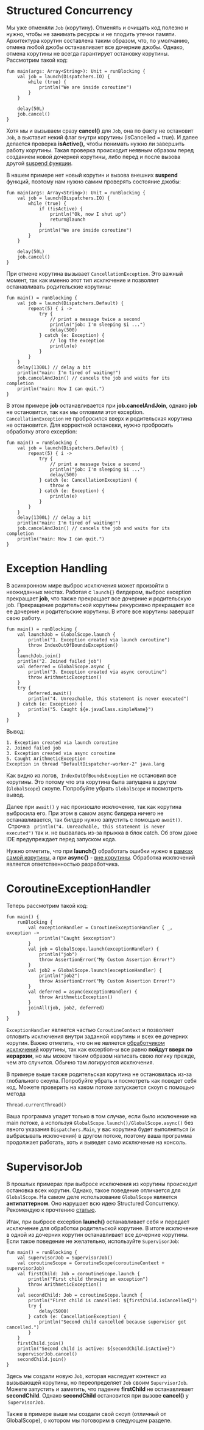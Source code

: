 <h1>Structured Concurrency</h1>

<p>Мы уже отменяли <code>Job</code> (корутину). Отменять и очищать код полезно и нужно, чтобы не занимать ресурсы и не плодить утечки памяти. Архитектура корутин составлена таким образом, что, по умолчанию, отмена любой джобы останавливает все дочерние джобы. Однако, отмена корутины не всегда гарантирует остановку корутины. Рассмотрим такой код:</p>

<pre><code>fun main(args: Array&lt;String&gt;): Unit = runBlocking {
    val job = launch(Dispatchers.IO) {
        while (true) {
            println("We are inside coroutine")
        }
    }

    delay(50L)
    job.cancel()
}</code></pre>

<p>Хотя мы и вызываем сразу <strong>cancel()</strong> для <code>Job</code>, она по факту не остановит <code>Job</code>, а выставит некий флаг внутри корутины (isCancelled = true). И далее делается проверка <strong>isActive(),</strong> чтобы понимать нужно ли завершить работу корутины. Такая проверка происходит неявным образом перед созданием новой дочерней корутины, либо перед и после вызова другой <u>suspend функции</u>. </p>

<p>В нашем примере нет новый корутин и вызова внешних <strong>suspend</strong> функций, поэтому нам нужно самим проверять состояние джобы:</p>

<pre><code>fun main(args: Array&lt;String&gt;): Unit = runBlocking {
    val job = launch(Dispatchers.IO) {
        while (true) {
            if (!isActive) {
                println("Ok, now I shut up")
                return@launch
            }
            println("We are inside coroutine")
        }
    }

    delay(50L)
    job.cancel()
}</code></pre>

<p>При отмене корутина вызывает <code>CancellationException</code>. Это важный момент, так как именно этот тип исключение и позволяет останавливать родительские корутины: </p>

<pre><code>fun main() = runBlocking {
    val job = launch(Dispatchers.Default) {
        repeat(5) { i -&gt;
            try {
                // print a message twice a second
                println("job: I'm sleeping $i ...")
                delay(500)
            } catch (e: Exception) {
                // log the exception
                println(e)
            }
        }
    }
    delay(1300L) // delay a bit
    println("main: I'm tired of waiting!")
    job.cancelAndJoin() // cancels the job and waits for its completion
    println("main: Now I can quit.")
}</code></pre>

<p>В этом примере <strong>job</strong> останавливается при <strong>job.cancelAndJoin</strong>, однако <strong>job</strong> не остановится, так как мы отловили этот exception. <code>CancellationException</code> не пробросился вверх и родительская корутина не остановится. Для корректной остановки, нужно пробросить обработку этого exception:</p>

<pre><code>fun main() = runBlocking {
    val job = launch(Dispatchers.Default) {
        repeat(5) { i -&gt;
            try {
                // print a message twice a second
                println("job: I'm sleeping $i ...")
                delay(500)
            } catch (e: CancellationException) {
                throw e
            } catch (e: Exception) {
                println(e)
            }
        }
    }
    delay(1300L) // delay a bit
    println("main: I'm tired of waiting!")
    job.cancelAndJoin() // cancels the job and waits for its completion
    println("main: Now I can quit.")
}</code></pre>




<h1>Exception Handling</h1>

<p>В асинхронном мире выброс исключения может произойти в неожиданных местах. Работая с <code>launch{}</code> билдером, выброс exception прекращает <strong>job</strong>, что также прекращает все дочерние и родительскую job. Прекращение родительской корутины рекурсивно прекращает все ее дочерние и родительские корутины. В итоге все корутины завершат свою работу. </p>

<pre><code>fun main() = runBlocking {
    val launchJob = GlobalScope.launch {
        println("1. Exception created via launch coroutine")
        throw IndexOutOfBoundsException()
    }
    launchJob.join()
    println("2. Joined failed job")
    val deferred = GlobalScope.async {
        println("3. Exception created via async coroutine")
        throw ArithmeticException()
    }
    try {
        deferred.await()
        println("4. Unreachable, this statement is never executed")
    } catch (e: Exception) {
        println("5. Caught ${e.javaClass.simpleName}")
    }
}</code></pre>

<p>Вывод: </p>

<pre><code>1. Exception created via launch coroutine
2. Joined failed job
3. Exception created via async coroutine
5. Caught ArithmeticException
Exception in thread "DefaultDispatcher-worker-2" java.lang</code></pre>

<p>Как видно из логов,  <code>IndexOutOfBoundsException</code> не остановил все корутины. Это потому что эта корутина была запущена в другом (<code>GlobalScope</code>) скоупе. Попробуйте убрать <code>GlobalScope</code> и посмотреть вывод.</p>

<p>Далее при <code>await()</code> у нас произошло исключение, так как корутина выбросила его. При этом в самом async билдера ничего не останавливается, так билдер нужно запустить с помощью <code>await()</code>.  Строчка   <code>println("4. Unreachable, this statement is never executed")</code> так и. не вызвалась из-за прыжка в блок catch. Об этом даже IDE предупреждает перед запуском кода.</p>

<p>Нужно отметить, что при <strong>launch{}</strong> обработать ошибки нужно в <u>рамках самой корутины</u>, а при <strong>async{}</strong> - <u>вне корутины</u>. Обработка исключений является ответственностью разработчика.</p>



<h1>CoroutineExceptionHandler</h1>

<p>Теперь рассмотрим такой код:</p>

<pre><code>fun main() {
    runBlocking {
        val exceptionHandler = CoroutineExceptionHandler { _, exception -&gt;
            println("Caught $exception")
        }
        val job = GlobalScope.launch(exceptionHandler) {
            println("job")
            throw AssertionError("My Custom Assertion Error!")
        }
        val job2 = GlobalScope.launch(exceptionHandler) {
            println("job2")
            throw AssertionError("My Custom Assertion Error!")
        }
        val deferred = async(exceptionHandler) {
            throw ArithmeticException()
        }
        joinAll(job, job2, deferred)
    }
}</code></pre>

<p><code>ExceptionHandler</code> является частью <code>CoroutineContext</code> и позволяет отловить исключения внутри заданной корутины и всех ее дочерних корутин. Важно отметить, что он не является <u>обработчиком исключений</u> корутины, так как exception-ы все равно <strong>пойдут вверх по иерархии</strong>, но мы можем таким образом написать свою логику прежде, чем это случится. Обычно там логируются исключения.  </p>

<p>В примере выше также родительская корутина не остановилась из-за глобального скоупа. Попробуйте убрать и посмотреть как поведет себя код. Можете проверить на каком потоке запускается скоуп с помощью метода </p>

<pre><code>Thread.currentThread()</code></pre>

<p>Ваша программа упадет только в том случае, если было исключение на main потоке, а используя <code>GlobalScope.launch()/GlobalScope.async()</code> без явного указания <code>Dispatchers.Main</code>, у вас корутина будет выполняться (и выбрасывать исключения) в другом потоке, поэтому ваша программа продолжает работать, хоть и выведет само исключение на консоль.</p>



<h1>SupervisorJob</h1>

<p>В прошлых примерах при выбросе исключения из корутины происходит остановка всех корутин. Однако, такое поведение отличается для <code>GlobalScope</code>. На самом деле использование <code>GlobalScope</code> является <strong>антипаттерном</strong>. Оно нарушает всю идею Structured Concurrency. Рекомендую к прочтению <a href="https://elizarov.medium.com/the-reason-to-avoid-globalscope-835337445abc" rel="noopener noreferrer nofollow">статью</a>.</p>

<p>Итак, при выбросе exception <strong>launch()</strong> останавливает себя и передает исключение для обработки родительской корутине. В итоге исключение в одной из дочерних корутин останавливает все дочерние корутины. Если такое поведение не желательно, используйте <code>SupervisorJob</code>:</p>

<pre><code>fun main() = runBlocking {
    val supervisorJob = SupervisorJob()
    val coroutineScope = CoroutineScope(coroutineContext + supervisorJob)
    val firstChild: Job = coroutineScope.launch {
        println("First child throwing an exception")
        throw ArithmeticException()
    }
    val secondChild: Job = coroutineScope.launch {
        println("First child is cancelled: ${firstChild.isCancelled}")
        try {
            delay(5000)
        } catch (e: CancellationException) {
            println("Second child cancelled because supervisor got cancelled.")
        }
    }
    firstChild.join()
    println("Second child is active: ${secondChild.isActive}")
    supervisorJob.cancel()
    secondChild.join()
}</code></pre>

<p>Здесь мы создали новую <code>Job</code>, которая наследует контекст из вызывающей корутины, но переопределяет <code>Job</code> своим <code>SupervisorJob</code>. Можете запустить и заметить, что падение <strong>firstChild</strong> не останавливает <strong>secondChild</strong>. Однако <strong>secondChild</strong> остановится при вызове <strong>сancel()</strong> у  <code>SupervisorJob</code>.  </p>

<p>Также в примере выше мы создали свой скоуп (отличный от GlobalScope), о котором мы поговорим в следующем разделе.</p>
